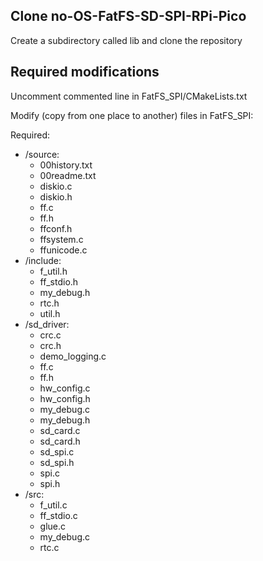 ## Clone no-OS-FatFS-SD-SPI-RPi-Pico

Create a subdirectory called lib and clone the repository

## Required modifications

Uncomment commented line in FatFS_SPI/CMakeLists.txt

Modify (copy from one place to another) files in FatFS_SPI:
  
Required:
* /source:
  *  00history.txt
  * 00readme.txt
  *  diskio.c
  *  diskio.h
  *  ff.c
  *  ff.h
  *  ffconf.h
  *  ffsystem.c
  *  ffunicode.c
* /include:
  *  f_util.h
  *  ff_stdio.h
  *  my_debug.h
  *  rtc.h
  *  util.h
* /sd_driver:
  *  crc.c
  *  crc.h
  *  demo_logging.c
  *  ff.c
  *  ff.h
  *  hw_config.c
  *  hw_config.h
  *  my_debug.c
  *  my_debug.h
  *  sd_card.c
  *  sd_card.h
  *  sd_spi.c
  *  sd_spi.h
  *  spi.c
  *  spi.h
* /src:
  *  f_util.c
  *  ff_stdio.c
  *  glue.c
  *  my_debug.c
  *  rtc.c

